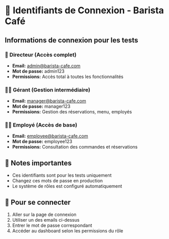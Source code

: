 
# 🔐 Identifiants de Connexion - Barista Café

## Informations de connexion pour les tests

### 👔 Directeur (Accès complet)
- **Email:** admin@barista-cafe.com
- **Mot de passe:** admin123
- **Permissions:** Accès total à toutes les fonctionnalités

### 👨‍💼 Gérant (Gestion intermédiaire)
- **Email:** manager@barista-cafe.com
- **Mot de passe:** manager123
- **Permissions:** Gestion des réservations, menu, employés

### 👨‍🔧 Employé (Accès de base)
- **Email:** employee@barista-cafe.com
- **Mot de passe:** employee123
- **Permissions:** Consultation des commandes et réservations

## 📝 Notes importantes
- Ces identifiants sont pour les tests uniquement
- Changez ces mots de passe en production
- Le système de rôles est configuré automatiquement

## 🚀 Pour se connecter
1. Aller sur la page de connexion
2. Utiliser un des emails ci-dessus
3. Entrer le mot de passe correspondant
4. Accéder au dashboard selon les permissions du rôle
